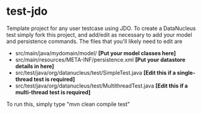 test-jdo
========

Template project for any user testcase using JDO.
To create a DataNucleus test simply fork this project, and add/edit as 
necessary to add your model and persistence commands. The files that you'll likely need to edit are

* src/main/java/mydomain/model/   **[Put your model classes here]**
* src/main/resources/META-INF/persistence.xml   **[Put your datastore details in here]**
* src/test/java/org/datanucleus/test/SimpleTest.java   **[Edit this if a single-thread test is required]**
* src/test/java/org/datanucleus/test/MultithreadTest.java   **[Edit this if a multi-thread test is required]**

To run this, simply type "mvn clean compile test"
